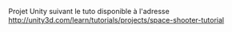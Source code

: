 Projet Unity suivant le tuto disponible à l'adresse http://unity3d.com/learn/tutorials/projects/space-shooter-tutorial
